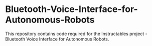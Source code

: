 # Bluetooth-Voice-Interface-for-Autonomous-Robots
This repository contains code required for the Instructables project - Bluetooth Voice Interface for Autonomous Robots.
